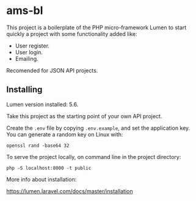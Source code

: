 # ams-bl

This project is a boilerplate of the PHP micro-framework Lumen to start quickly a project with some functionality added like:
- User register.
- User login.
- Emailing.

Recomended for JSON API projects.

## Installing

Lumen version installed: 5.6.

Take this project as the starting point of your own API project.

Create the `.env` file by copying `.env.example`, and set the application key. 
You can generate a random key on Linux with:

`openssl rand -base64 32`

To serve the project locally, on command line in the project directory:

`php -S localhost:8000 -t public`

More info about installation:

https://lumen.laravel.com/docs/master/installation
